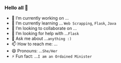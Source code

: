 ### Hello all 👋

- 🔭 I’m currently working on ...
- 🌱 I’m currently learning ... `Web Scrapping`, `Flask`, `Java`
- 👯 I’m looking to collaborate on ...
- 🤔 I’m looking for help with ...`Flask`
- 💬 Ask me about ...`anything :)`
- 📫 How to reach me: ...
- 😄 Pronouns: ...`She/Her`
- ⚡ Fun fact: ...`I am an Ordained Minister`
